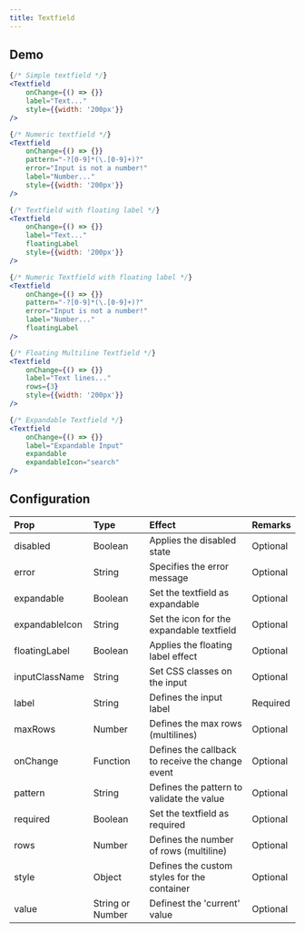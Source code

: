 ```yaml
---
title: Textfield
---
```


## Demo

```jsx
{/* Simple textfield */}
<Textfield
    onChange={() => {}}
    label="Text..."
    style={{width: '200px'}}
/>

{/* Numeric textfield */}
<Textfield
    onChange={() => {}}
    pattern="-?[0-9]*(\.[0-9]+)?"
    error="Input is not a number!"
    label="Number..."
    style={{width: '200px'}}
/>
```

```jsx
{/* Textfield with floating label */}
<Textfield
    onChange={() => {}}
    label="Text..."
    floatingLabel
    style={{width: '200px'}}
/>

{/* Numeric Textfield with floating label */}
<Textfield
    onChange={() => {}}
    pattern="-?[0-9]*(\.[0-9]+)?"
    error="Input is not a number!"
    label="Number..."
    floatingLabel
/>
```

```jsx
{/* Floating Multiline Textfield */}
<Textfield
    onChange={() => {}}
    label="Text lines..."
    rows={3}
    style={{width: '200px'}}
/>

{/* Expandable Textfield */}
<Textfield
    onChange={() => {}}
    label="Expandable Input"
    expandable
    expandableIcon="search"
/>
```

## Configuration

| Prop     | Type      | Effect       | Remarks      |
|:---------|:----------|:-------------|:-------------|
| disabled | Boolean   | Applies the disabled state | Optional |
| error    | String    | Specifies the error message | Optional |
| expandable | Boolean | Set the textfield as expandable | Optional |
| expandableIcon | String | Set the icon for the expandable textfield | Optional |
| floatingLabel | Boolean | Applies the floating label effect | Optional |
| inputClassName | String | Set CSS classes on the input | Optional |
| label | String | Defines the input label | Required |
| maxRows | Number | Defines the max rows (multilines) | Optional |
| onChange | Function | Defines the callback to receive the change event | Optional |
| pattern | String | Defines the pattern to validate the value | Optional |
| required | Boolean | Set the textfield as required | Optional |
| rows | Number | Defines the number of rows (multiline) | Optional |
| style | Object | Defines the custom styles for the container | Optional |
| value | String or Number | Definest the 'current' value | Optional |

